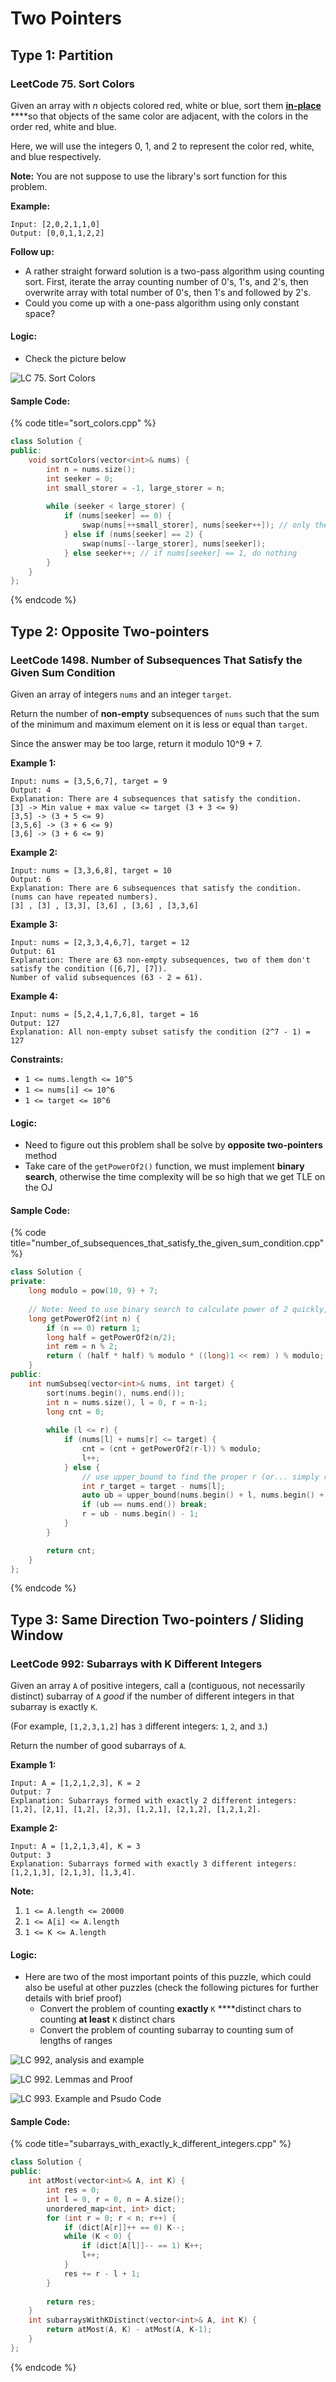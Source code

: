 # Two Pointers

## Type 1: Partition

### LeetCode 75. Sort Colors

Given an array with _n_ objects colored red, white or blue, sort them [**in-place**](https://en.wikipedia.org/wiki/In-place_algorithm) ****so that objects of the same color are adjacent, with the colors in the order red, white and blue.

Here, we will use the integers 0, 1, and 2 to represent the color red, white, and blue respectively.

**Note:** You are not suppose to use the library's sort function for this problem.

**Example:**

```text
Input: [2,0,2,1,1,0]
Output: [0,0,1,1,2,2]
```

**Follow up:**

* A rather straight forward solution is a two-pass algorithm using counting sort. First, iterate the array counting number of 0's, 1's, and 2's, then overwrite array with total number of 0's, then 1's and followed by 2's.
* Could you come up with a one-pass algorithm using only constant space?

#### Logic:

* Check the picture below

![LC 75. Sort Colors](.gitbook/assets/lc_sort_colors.jpg)

#### Sample Code:

{% code title="sort\_colors.cpp" %}
```cpp
class Solution {
public:
    void sortColors(vector<int>& nums) {
        int n = nums.size();
        int seeker = 0;
        int small_storer = -1, large_storer = n;
        
        while (seeker < large_storer) {
            if (nums[seeker] == 0) {
                swap(nums[++small_storer], nums[seeker++]); // only the small storer can ++, the large storer can not -- 
            } else if (nums[seeker] == 2) {
                swap(nums[--large_storer], nums[seeker]);
            } else seeker++; // if nums[seeker] == 1, do nothing
        }
    }
};
```
{% endcode %}

## Type 2: Opposite Two-pointers

### LeetCode 1498. Number of Subsequences That Satisfy the Given Sum Condition

Given an array of integers `nums` and an integer `target`.

Return the number of **non-empty** subsequences of `nums` such that the sum of the minimum and maximum element on it is less or equal than `target`.

Since the answer may be too large, return it modulo 10^9 + 7.

**Example 1:**

```text
Input: nums = [3,5,6,7], target = 9
Output: 4
Explanation: There are 4 subsequences that satisfy the condition.
[3] -> Min value + max value <= target (3 + 3 <= 9)
[3,5] -> (3 + 5 <= 9)
[3,5,6] -> (3 + 6 <= 9)
[3,6] -> (3 + 6 <= 9)
```

**Example 2:**

```text
Input: nums = [3,3,6,8], target = 10
Output: 6
Explanation: There are 6 subsequences that satisfy the condition. (nums can have repeated numbers).
[3] , [3] , [3,3], [3,6] , [3,6] , [3,3,6]
```

**Example 3:**

```text
Input: nums = [2,3,3,4,6,7], target = 12
Output: 61
Explanation: There are 63 non-empty subsequences, two of them don't satisfy the condition ([6,7], [7]).
Number of valid subsequences (63 - 2 = 61).
```

**Example 4:**

```text
Input: nums = [5,2,4,1,7,6,8], target = 16
Output: 127
Explanation: All non-empty subset satisfy the condition (2^7 - 1) = 127
```

**Constraints:**

* `1 <= nums.length <= 10^5`
* `1 <= nums[i] <= 10^6`
* `1 <= target <= 10^6`

#### Logic:

* Need to figure out this problem shall be solve by **opposite two-pointers** method
* Take care of the `getPowerOf2()` function, we must implement **binary search**, otherwise the time complexity will be so high that we get TLE on the OJ

#### Sample Code:

{% code title="number\_of\_subsequences\_that\_satisfy\_the\_given\_sum\_condition.cpp" %}
```cpp
class Solution {
private:
    long modulo = pow(10, 9) + 7;
    
    // Note: Need to use binary search to calculate power of 2 quickly, otherwise it will TLE
    long getPowerOf2(int n) {
        if (n == 0) return 1;
        long half = getPowerOf2(n/2);
        int rem = n % 2;
        return ( (half * half) % modulo * ((long)1 << rem) ) % modulo; 
    }
public:
    int numSubseq(vector<int>& nums, int target) {
        sort(nums.begin(), nums.end());
        int n = nums.size(), l = 0, r = n-1;
        long cnt = 0;
        
        while (l <= r) {
            if (nums[l] + nums[r] <= target) {
                cnt = (cnt + getPowerOf2(r-l)) % modulo;
                l++;
            } else {
                // use upper_bound to find the proper r (or... simply r--)
                int r_target = target - nums[l];
                auto ub = upper_bound(nums.begin() + l, nums.begin() + r, r_target);
                if (ub == nums.end()) break;
                r = ub - nums.begin() - 1;
            }
        }

        return cnt;        
    }
};
```
{% endcode %}

## Type 3: Same Direction Two-pointers / Sliding Window

### LeetCode 992: Subarrays with K Different Integers

Given an array `A` of positive integers, call a \(contiguous, not necessarily distinct\) subarray of `A` _good_ if the number of different integers in that subarray is exactly `K`.

\(For example, `[1,2,3,1,2]` has `3` different integers: `1`, `2`, and `3`.\)

Return the number of good subarrays of `A`.

**Example 1:**

```text
Input: A = [1,2,1,2,3], K = 2
Output: 7
Explanation: Subarrays formed with exactly 2 different integers: [1,2], [2,1], [1,2], [2,3], [1,2,1], [2,1,2], [1,2,1,2].
```

**Example 2:**

```text
Input: A = [1,2,1,3,4], K = 3
Output: 3
Explanation: Subarrays formed with exactly 3 different integers: [1,2,1,3], [2,1,3], [1,3,4].
```

**Note:**

1. `1 <= A.length <= 20000`
2. `1 <= A[i] <= A.length`
3. `1 <= K <= A.length`

#### Logic:

* Here are two of the most important points of this puzzle, which could also be useful at other puzzles \(check the following pictures for further details with brief proof\)
  * Convert the problem of counting **exactly** `K` ****distinct chars to counting **at least** `K` distinct chars
  * Convert the problem of counting subarray to counting sum of lengths of ranges

![LC 992, analysis and example](.gitbook/assets/lc992_1.jpg)

![LC 992. Lemmas and Proof](.gitbook/assets/lc992_2.jpg)

![LC 993. Example and Psudo Code](.gitbook/assets/lc992_3.jpg)

#### Sample Code:

{% code title="subarrays\_with\_exactly\_k\_different\_integers.cpp" %}
```cpp
class Solution {
public:
    int atMost(vector<int>& A, int K) {
        int res = 0;
        int l = 0, r = 0, n = A.size();
        unordered_map<int, int> dict;
        for (int r = 0; r < n; r++) {
            if (dict[A[r]]++ == 0) K--;
            while (K < 0) {
                if (dict[A[l]]-- == 1) K++;
                l++;
            }
            res += r - l + 1;
        }
        
        return res;
    }
    int subarraysWithKDistinct(vector<int>& A, int K) {
        return atMost(A, K) - atMost(A, K-1);
    }
};
```
{% endcode %}

